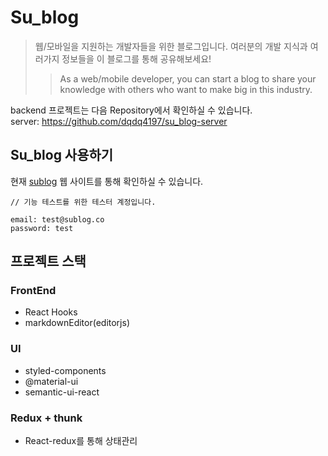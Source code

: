 # Su_blog
> 웹/모바일을 지원하는 개발자들을 위한 블로그입니다. 여러분의 개발 지식과 여러가지 정보들을 이 블로그를 통해 공유해보세요!
>> As a web/mobile developer, you can start a blog to share your knowledge with others who want to make big in this industry.

backend 프로젝트는 다음 Repository에서 확인하실 수 있습니다. <br/>
server: https://github.com/dqdq4197/su_blog-server 
## Su_blog 사용하기

현재 [sublog](http://www.sublog.co/home) 웹 사이트를 통해 확인하실 수 있습니다. 
```
// 기능 테스트를 위한 테스터 계정입니다.

email: test@sublog.co
password: test
```

## 프로젝트 스택

### FrontEnd
- React Hooks
- markdownEditor(editorjs)

### UI  
+ styled-components
+ @material-ui
+ semantic-ui-react

### Redux + thunk
- React-redux를 통해 상태관리 
